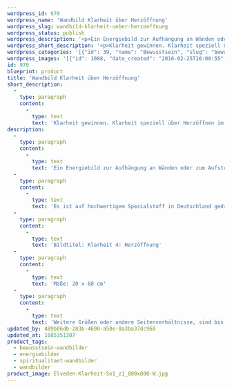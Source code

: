 ```yaml
---
wordpress_id: 970
wordpress_name: 'Wandbild Klarheit über Herzöffnung'
wordpress_slug: wandbild-klarheit-ueber-herzoeffnung
wordpress_status: publish
wordpress_description: '<p>Ein Energiebild zur Aufhängung an Wänden oder zum Aufstellen im Raum mit einem aktivierbaren Informationsfeld zu: Klarheit allgemein - Klarheit in Bezug zu Herzöffnung: Entwicklung der eigenen Klarheit allgemein und speziell für Herzöffnung im emotionalen und feinstofflichen Sinne. Herzöffnung ist hier auch als Weg zur Verbindung von mentaler und emotionaler Intelligenz gemeint. Ein Schritt zur Entwicklung des sogenannten feinstofflichen Herzgehirns, welches als eine wesentliche Steuerungsinstanz im "Neuen Sein" gesehen wird, ist die sinnbildliche Herzöffnung für sich, für andere, für das neue Bewusstsein, ... .</p><p>Es ist auf hochwertigem Spezialstoff in Deutschland gedruckt und sorgfältig in Handarbeit auf Holzkeilrahmen aufgezogen. Laut Herstellerangaben ist der farbintensive Druck 70 Jahre lichtecht, waschbar und in einem umweltorientierten Verfahren hergestellt. Der Oberstoff ist mit einer Spezialbeschichtung unterfüttert, so dass, bei Aufhängung an der Wand, der rückseitige Holzrahmen auch bei hellen Farben unsichtbar ist.</p><p>Bildtitel: Klarheit 4: Herzöffnung</p><p>Maße: 20 x 60 cm</p><p>Weitere Größen oder andere Seitenverhältnisse, sind bis 200 cm individuell für Sie innerhalb weniger Tage herstellbar. Bitte kontaktieren Sie uns hierfür unter <a href="mailto:info@elvedenverlag.de">info@elvedenverlag.de</a>.e</p><p><a href="https://my.feenbaum.de/anwendung-energie-wandbilder/">Anwendungshinweise</a>      <a href="https://my.feenbaum.de/produktinformation-wandbilder/">Produktinformationen</a></p>'
wordpress_short_description: '<p>Klarheit gewinnen. Klarheit speziell über Herzöffnen im emotionalen und feinstofflichen Sinne</p>'
wordpress_categories: '[{"id": 39, "name": "Bewusstsein", "slug": "bewusstsein-wandbilder"}, {"id": 22, "name": "Energiebilder", "slug": "energiebilder"}, {"id": 42, "name": "Spiritualit\u00e4t", "slug": "spiritualitaet-wandbilder"}, {"id": 24, "name": "Wandbilder", "slug": "wandbilder"}]'
wordpress_images: '[{"id": 1088, "date_created": "2016-02-25T16:00:55", "date_created_gmt": "2016-02-25T14:00:55", "date_modified": "2016-02-25T16:00:55", "date_modified_gmt": "2016-02-25T14:00:55", "src": "https://my.feenbaum.de/wp-content/uploads/2016/02/Elveden-Klarheit-So1_z1_800x800-W.jpg", "name": "Elveden, Klarheit (So1_z1)_800x800-W", "alt": ""}]'
id: 970
blueprint: product
title: 'Wandbild Klarheit über Herzöffnung'
short_description:
  -
    type: paragraph
    content:
      -
        type: text
        text: 'Klarheit gewinnen. Klarheit speziell über Herzöffnen im emotionalen und feinstofflichen Sinne'
description:
  -
    type: paragraph
    content:
      -
        type: text
        text: 'Ein Energiebild zur Aufhängung an Wänden oder zum Aufstellen im Raum mit einem aktivierbaren Informationsfeld zu: Klarheit allgemein - Klarheit in Bezug zu Herzöffnung: Entwicklung der eigenen Klarheit allgemein und speziell für Herzöffnung im emotionalen und feinstofflichen Sinne. Herzöffnung ist hier auch als Weg zur Verbindung von mentaler und emotionaler Intelligenz gemeint. Ein Schritt zur Entwicklung des sogenannten feinstofflichen Herzgehirns, welches als eine wesentliche Steuerungsinstanz im "Neuen Sein" gesehen wird, ist die sinnbildliche Herzöffnung für sich, für andere, für das neue Bewusstsein, ... .'
  -
    type: paragraph
    content:
      -
        type: text
        text: 'Es ist auf hochwertigem Spezialstoff in Deutschland gedruckt und sorgfältig in Handarbeit auf Holzkeilrahmen aufgezogen. Laut Herstellerangaben ist der farbintensive Druck 70 Jahre lichtecht, waschbar und in einem umweltorientierten Verfahren hergestellt. Der Oberstoff ist mit einer Spezialbeschichtung unterfüttert, so dass, bei Aufhängung an der Wand, der rückseitige Holzrahmen auch bei hellen Farben unsichtbar ist.'
  -
    type: paragraph
    content:
      -
        type: text
        text: 'Bildtitel: Klarheit 4: Herzöffnung'
  -
    type: paragraph
    content:
      -
        type: text
        text: 'Maße: 20 x 60 cm'
  -
    type: paragraph
    content:
      -
        type: text
        text: 'Weitere Größen oder andere Seitenverhältnisse, sind bis 200 cm individuell für Sie innerhalb weniger Tage herstellbar. Bitte kontaktieren Sie uns hierfür unter info@elvedenverlag.de.e'
updated_by: 489b06db-283b-4690-a50e-8a3ba37dc968
updated_at: 1685351307
product_tags:
  - bewusstsein-wandbilder
  - energiebilder
  - spiritualitaet-wandbilder
  - wandbilder
product_image: Elveden-Klarheit-So1_z1_800x800-W.jpg
---
```

